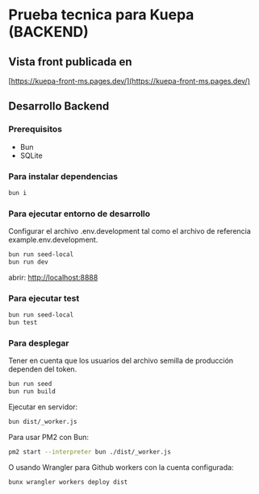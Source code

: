 # Prueba tecnica para Kuepa (BACKEND)

## Vista front publicada en

[https://kuepa-front-ms.pages.dev/](https://kuepa-front-ms.pages.dev/)

## Desarrollo Backend

### Prerequisitos

- Bun
- SQLite

### Para instalar dependencias

```sh
bun i
```

### Para ejecutar entorno de desarrollo

Configurar el archivo .env.development tal como el archivo de referencia example.env.development.

```sh
bun run seed-local
bun run dev
```

abrir: <http://localhost:8888>

### Para ejecutar test

```sh
bun run seed-local
bun test
```

### Para desplegar

Tener en cuenta que los usuarios del archivo semilla de producción dependen del token.

```sh
bun run seed
bun run build
```

Ejecutar en servidor:

```sh
bun dist/_worker.js
```

Para usar PM2 con Bun:

```sh
pm2 start --interpreter bun ./dist/_worker.js
```

O usando Wrangler para Github workers con la cuenta configurada:

```sh
bunx wrangler workers deploy dist
```
